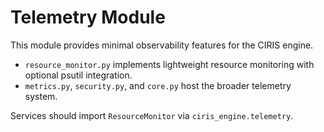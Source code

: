 # Telemetry Module

This module provides minimal observability features for the CIRIS engine.

- `resource_monitor.py` implements lightweight resource monitoring with optional
  psutil integration.
- `metrics.py`, `security.py`, and `core.py` host the broader telemetry system.

Services should import `ResourceMonitor` via `ciris_engine.telemetry`.

